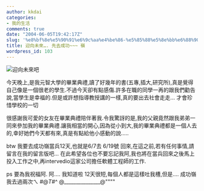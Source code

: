 ```yaml
---
author: kkdai
categories:
- 我的生活
comments: true
date: "2004-06-05T19:42:17Z"
slug: '%e8%bf%8e%e5%90%91%e6%9c%aa%e4%be%86-%e5%85%88%e5%8e%bb%e6%88%90%e5%8a%9f-%e5%b6%ba'
title: 迎向未來…. 先去成功~~~ 嶺
wordpress_id: 103
---
```


![迎向未來吧](http://www.evanlin.com/blog/archives/0605/11.JPG)

今天晚上,是我元智大學的畢業典禮,讀了好幾年的書(五專,插大,研究所),真是覺得自己像是一個很老的學生.不過今天卻有點感傷.許多在職的同學一再的跟我們勸告說,當學生是幸福的.但是或許想指導教授講的一樣,真的要出去社會走走... 才會珍惜學校的一切

很感謝我可愛的女友在畢業典禮陪伴著我.令我驚訝的是,我的父親竟然跟我弟弟一同來參加我的畢業典禮.讓我相當的開心,因為從小到大,我的畢業典禮都是一個人去的,幸好她們今天都有來,真是有點給他小感動的說.....

btw  我要去成功嶺當兵12天,也就是6/7去 6/19號 回來,在這之前,若有任何事情,請留言在我的留言版吧... 在此希望各位也不要忘記我阿,我也將在當兵回來之後馬上投入工作之中,再intervedio這家公司擔任軟體工程師的工作.

ps  要為我祝福阿.  阿....  我知道啦 12天很短,每個人都是這樣吐我槽,但是....  成功嶺我去過兩次ㄟ  #$@T$#^   @_______________@""""
